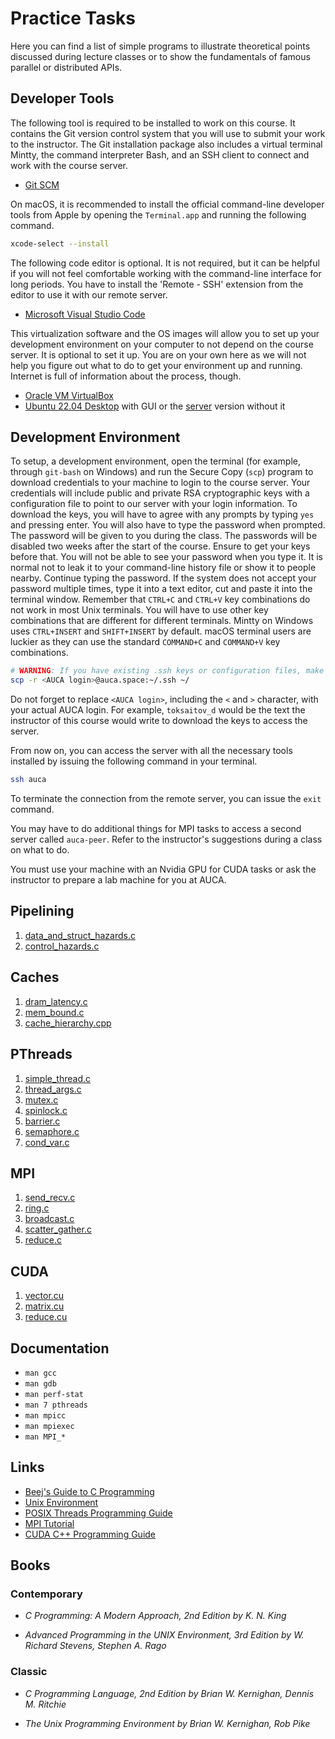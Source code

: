 Practice Tasks
==============

Here you can find a list of simple programs to illustrate theoretical points discussed during lecture classes or to show the fundamentals of famous parallel or distributed APIs.

## Developer Tools

The following tool is required to be installed to work on this course. It contains the Git version control system that you will use to submit your work to the instructor. The Git installation package also includes a virtual terminal Mintty, the command interpreter Bash, and an SSH client to connect and work with the course server.

* [Git SCM](https://git-scm.com)

On macOS, it is recommended to install the official command-line developer tools from Apple by opening the `Terminal.app` and running the following command.

```bash
xcode-select --install
```

The following code editor is optional. It is not required, but it can be helpful if you will not feel comfortable working with the command-line interface for long periods. You have to install the 'Remote - SSH' extension from the editor to use it with our remote server.

* [Microsoft Visual Studio Code](https://code.visualstudio.com)

This virtualization software and the OS images will allow you to set up your development environment on your computer to not depend on the course server. It is optional to set it up. You are on your own here as we will not help you figure out what to do to get your environment up and running. Internet is full of information about the process, though.

* [Oracle VM VirtualBox](https://www.virtualbox.org)
* [Ubuntu 22.04 Desktop](https://ubuntu.com/#download) with GUI or the [server](https://ubuntu.com/download/server) version without it

## Development Environment

To setup, a development environment, open the terminal (for example, through `git-bash` on Windows) and run the Secure Copy (`scp`) program to download credentials to your machine to login to the course server. Your credentials will include public and private RSA cryptographic keys with a configuration file to point to our server with your login information. To download the keys, you will have to agree with any prompts by typing `yes` and pressing enter. You will also have to type the password when prompted. The password will be given to you during the class. The passwords will be disabled two weeks after the start of the course. Ensure to get your keys before that. You will not be able to see your password when you type it. It is normal not to leak it to your command-line history file or show it to people nearby. Continue typing the password. If the system does not accept your password multiple times, type it into a text editor, cut and paste it into the terminal window. Remember that `CTRL+C` and `CTRL+V` key combinations do not work in most Unix terminals. You will have to use other key combinations that are different for different terminals. Mintty on Windows uses `CTRL+INSERT` and `SHIFT+INSERT` by default. macOS terminal users are luckier as they can use the standard `COMMAND+C` and `COMMAND+V` key combinations.

```bash
# WARNING: If you have existing .ssh keys or configuration files, make a backup of them first.
scp -r <AUCA login>@auca.space:~/.ssh ~/
```

Do not forget to replace `<AUCA login>`, including the `<` and `>` character, with your actual AUCA login. For example, `toksaitov_d` would be the text the instructor of this course would write to download the keys to access the server.

From now on, you can access the server with all the necessary tools installed by issuing the following command in your terminal.

```bash
ssh auca
```

To terminate the connection from the remote server, you can issue the `exit` command.

You may have to do additional things for MPI tasks to access a second server called `auca-peer`. Refer to the instructor's suggestions during a class on what to do.

You must use your machine with an Nvidia GPU for CUDA tasks or ask the instructor to prepare a lab machine for you at AUCA.

## Pipelining

1. [data_and_struct_hazards.c](https://gist.github.com/toksaitov/ff551ec29be3179c7d52def2d91597ae)
2. [control_hazards.c](https://gist.github.com/toksaitov/b1b387a7cf0eeb435b6c2ae4f496b7d5)

## Caches

1. [dram_latency.c](https://gist.github.com/toksaitov/f6767b03fd4970370b4d8caae4a85b3f)
2. [mem_bound.c](https://gist.github.com/toksaitov/2c660e10d064613c1dce18dc36640d1f)
3. [cache_hierarchy.cpp](https://gist.github.com/toksaitov/ed3370f30e10ea1b79bf289a02233b6b)

## PThreads

1. [simple_thread.c](https://gist.github.com/toksaitov/c4fcdcd4ba181d8a27992bc49e733d3d)
2. [thread_args.c](https://gist.github.com/toksaitov/47ce3c26267c6b71ebde01d4b4cadbd8)
3. [mutex.c](https://gist.github.com/toksaitov/562bafcb7e927ef56af2e14347afa118)
4. [spinlock.c](https://gist.github.com/toksaitov/c0c4055ca8fec61d7b4d9ca222a34abb)
6. [barrier.c](https://gist.github.com/toksaitov/fd2a416a2ead84c4f69a110425356308)
7. [semaphore.c](https://gist.github.com/toksaitov/0278a28feb4e9c04a3e7b83ee79a9019)
8. [cond_var.c](https://gist.github.com/toksaitov/759459765e164e9243c031167a8c7a3f)

## MPI

1. [send_recv.c](https://gist.github.com/toksaitov/f24156db3cb8659c38362d1e4e4bd644)
2. [ring.c](https://gist.github.com/toksaitov/96fc5f730ccd19ebfe2cd2cde31673d3)
3. [broadcast.c](https://gist.github.com/toksaitov/b7ddb8d1191bbfb7ca978ec5494863c1)
4. [scatter_gather.c](https://gist.github.com/toksaitov/60fca893881361ad2c1731b6bd5119e3)
5. [reduce.c](https://gist.github.com/toksaitov/41dc5864c98ce785f5783e983b7e9cef)

## CUDA

1. [vector.cu](https://gist.github.com/toksaitov/e6e5bdbeee80fed63387900db0f64566)
2. [matrix.cu](https://gist.github.com/toksaitov/af48605b2db18cd5a4a461287468b1db)
3. [reduce.cu](https://gist.github.com/toksaitov/7244013d213b838a8151cf791fcd1245)

## Documentation

* `man gcc`
* `man gdb`
* `man perf-stat`
* `man 7 pthreads`
* `man mpicc`
* `man mpiexec`
* `man MPI_*`

## Links

* [Beej's Guide to C Programming](http://beej.us/guide/bgc)
* [Unix Environment](https://drive.google.com/file/d/0B85z_dQxOMgLNDN3QTFrSmYxZm8/view)
* [POSIX Threads Programming Guide](https://hpc-tutorials.llnl.gov/posix)
* [MPI Tutorial](https://mpitutorial.com)
* [CUDA C++ Programming Guide](https://docs.nvidia.com/cuda/cuda-c-programming-guide/index.html)

## Books

### Contemporary

* _C Programming: A Modern Approach, 2nd Edition by K. N. King_

* _Advanced Programming in the UNIX Environment, 3rd Edition by W. Richard Stevens, Stephen A. Rago_

### Classic

* _C Programming Language, 2nd Edition by Brian W. Kernighan, Dennis M. Ritchie_

* _The Unix Programming Environment by Brian W. Kernighan, Rob Pike_
